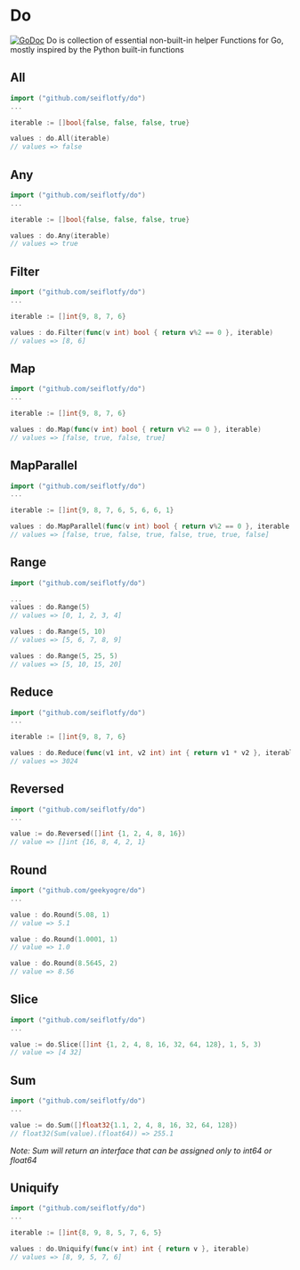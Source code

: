 # Do
[![GoDoc](https://godoc.org/github.com/geekyogre/do?status.svg)](https://godoc.org/github.com/geekyogre/do)
Do is collection of essential non-built-in helper Functions for Go, mostly inspired by the Python built-in functions


## All
```go
import ("github.com/seiflotfy/do")
...

iterable := []bool{false, false, false, true}

values : do.All(iterable)
// values => false

```

## Any
```go
import ("github.com/seiflotfy/do")
...

iterable := []bool{false, false, false, true}

values : do.Any(iterable)
// values => true

```

## Filter
```go
import ("github.com/seiflotfy/do")
...

iterable := []int{9, 8, 7, 6}

values : do.Filter(func(v int) bool { return v%2 == 0 }, iterable)
// values => [8, 6]

```

## Map
```go
import ("github.com/seiflotfy/do")
...

iterable := []int{9, 8, 7, 6}

values : do.Map(func(v int) bool { return v%2 == 0 }, iterable)
// values => [false, true, false, true]

```

## MapParallel
```go
import ("github.com/seiflotfy/do")
...

iterable := []int{9, 8, 7, 6, 5, 6, 6, 1}

values : do.MapParallel(func(v int) bool { return v%2 == 0 }, iterable, 4)
// values => [false, true, false, true, false, true, true, false]

```

## Range
```go
import ("github.com/seiflotfy/do")

...
values : do.Range(5)
// values => [0, 1, 2, 3, 4]

values : do.Range(5, 10)
// values => [5, 6, 7, 8, 9]

values : do.Range(5, 25, 5)
// values => [5, 10, 15, 20]

```

## Reduce
```go
import ("github.com/seiflotfy/do")
...

iterable := []int{9, 8, 7, 6}

values : do.Reduce(func(v1 int, v2 int) int { return v1 * v2 }, iterable)
// values => 3024

```

## Reversed
```go
import ("github.com/seiflotfy/do")
...

value := do.Reversed([]int {1, 2, 4, 8, 16})
// value => []int {16, 8, 4, 2, 1}

```

## Round
```go
import ("github.com/geekyogre/do")
...

value : do.Round(5.08, 1)
// value => 5.1

value : do.Round(1.0001, 1)
// value => 1.0

value : do.Round(8.5645, 2)
// value => 8.56

```

## Slice
```go
import ("github.com/seiflotfy/do")
...

value := do.Slice([]int {1, 2, 4, 8, 16, 32, 64, 128}, 1, 5, 3)
// value => [4 32]

```

## Sum
```go
import ("github.com/seiflotfy/do")
...

value := do.Sum([]float32{1.1, 2, 4, 8, 16, 32, 64, 128})
// float32(Sum(value).(float64)) => 255.1

```
*Note: Sum will return an interface that can be assigned only to int64 or float64*


## Uniquify
```go
import ("github.com/seiflotfy/do")
...

iterable := []int{8, 9, 8, 5, 7, 6, 5}

values : do.Uniquify(func(v int) int { return v }, iterable)
// values => [8, 9, 5, 7, 6]

```

